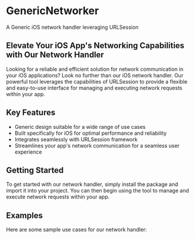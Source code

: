 # GenericNetworker

A Generic iOS network handler leveraging URLSession

## Elevate Your iOS App's Networking Capabilities with Our Network Handler

Looking for a reliable and efficient solution for network communication in your iOS applications? Look no further than our iOS network handler. Our powerful tool leverages the capabilities of URLSession to provide a flexible and easy-to-use interface for managing and executing network requests within your app.

## Key Features

- Generic design suitable for a wide range of use cases
- Built specifically for iOS for optimal performance and reliability
- Integrates seamlessly with URLSession framework
- Streamlines your app's network communication for a seamless user experience

## Getting Started

To get started with our network handler, simply install the package and import it into your project. You can then begin using the tool to manage and execute network requests within your app.

## Examples

Here are some sample use cases for our network handler:

